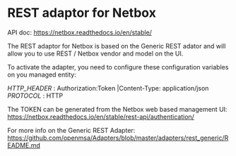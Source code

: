 REST adaptor for Netbox
=======================

API doc: https://netbox.readthedocs.io/en/stable/

The REST adaptor for Netbox is based on the Generic REST adator and will allow you to use REST / Netbox vendor and model on the UI. 

To activate the adapter, you need to configure these configuration variables on you managed entity:

*HTTP_HEADER* : Authorization:Token <TOKEN>|Content-Type: application/json
*PROTOCOL* : HTTP

The TOKEN can be generated from the Netbox web based management UI: https://netbox.readthedocs.io/en/stable/rest-api/authentication/

For more info on the Generic REST Adapter: https://github.com/openmsa/Adapters/blob/master/adapters/rest_generic/README.md